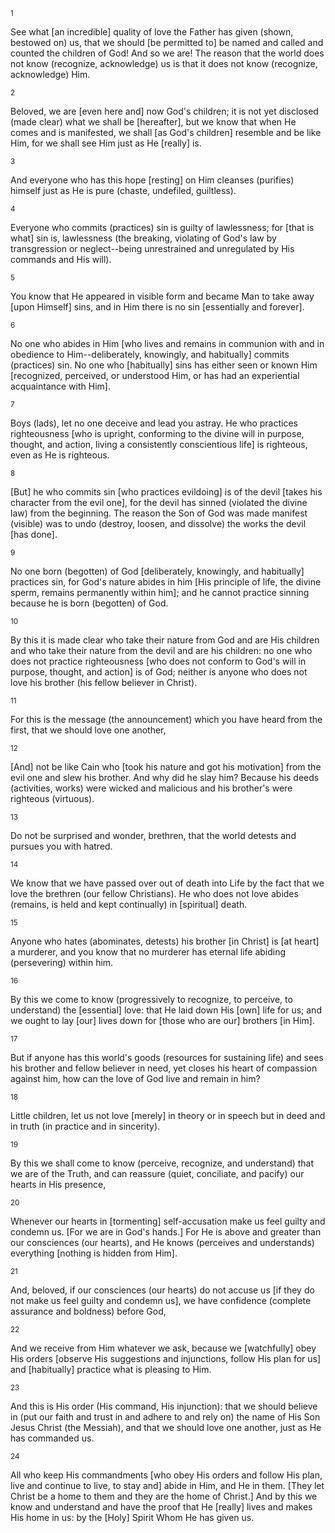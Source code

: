 <sup>1</sup> 

See what [an incredible] quality of love the Father has given (shown, bestowed on) us, that we should [be permitted to] be named and called and counted the children of God! And so we are! The reason that the world does not know (recognize, acknowledge) us is that it does not know (recognize, acknowledge) Him. 

<sup>2</sup> 

Beloved, we are [even here and] now God's children; it is not yet disclosed (made clear) what we shall be [hereafter], but we know that when He comes and is manifested, we shall [as God's children] resemble and be like Him, for we shall see Him just as He [really] is. 

<sup>3</sup> 

And everyone who has this hope [resting] on Him cleanses (purifies) himself just as He is pure (chaste, undefiled, guiltless). 

<sup>4</sup> 

Everyone who commits (practices) sin is guilty of lawlessness; for [that is what] sin is, lawlessness (the breaking, violating of God's law by transgression or neglect--being unrestrained and unregulated by His commands and His will). 

<sup>5</sup> 

You know that He appeared in visible form and became Man to take away [upon Himself] sins, and in Him there is no sin [essentially and forever]. 

<sup>6</sup> 

No one who abides in Him [who lives and remains in communion with and in obedience to Him--deliberately, knowingly, and habitually] commits (practices) sin. No one who [habitually] sins has either seen or known Him [recognized, perceived, or understood Him, or has had an experiential acquaintance with Him]. 

<sup>7</sup> 

Boys (lads), let no one deceive and lead you astray. He who practices righteousness [who is upright, conforming to the divine will in purpose, thought, and action, living a consistently conscientious life] is righteous, even as He is righteous. 

<sup>8</sup> 

[But] he who commits sin [who practices evildoing] is of the devil [takes his character from the evil one], for the devil has sinned (violated the divine law) from the beginning. The reason the Son of God was made manifest (visible) was to undo (destroy, loosen, and dissolve) the works the devil [has done]. 

<sup>9</sup> 

No one born (begotten) of God [deliberately, knowingly, and habitually] practices sin, for God's nature abides in him [His principle of life, the divine sperm, remains permanently within him]; and he cannot practice sinning because he is born (begotten) of God. 

<sup>10</sup> 

By this it is made clear who take their nature from God and are His children and who take their nature from the devil and are his children: no one who does not practice righteousness [who does not conform to God's will in purpose, thought, and action] is of God; neither is anyone who does not love his brother (his fellow believer in Christ). 

<sup>11</sup> 

For this is the message (the announcement) which you have heard from the first, that we should love one another, 

<sup>12</sup> 

[And] not be like Cain who [took his nature and got his motivation] from the evil one and slew his brother. And why did he slay him? Because his deeds (activities, works) were wicked and malicious and his brother's were righteous (virtuous). 

<sup>13</sup> 

Do not be surprised and wonder, brethren, that the world detests and pursues you with hatred. 

<sup>14</sup> 

We know that we have passed over out of death into Life by the fact that we love the brethren (our fellow Christians). He who does not love abides (remains, is held and kept continually) in [spiritual] death. 

<sup>15</sup> 

Anyone who hates (abominates, detests) his brother [in Christ] is [at heart] a murderer, and you know that no murderer has eternal life abiding (persevering) within him. 

<sup>16</sup> 

By this we come to know (progressively to recognize, to perceive, to understand) the [essential] love: that He laid down His [own] life for us; and we ought to lay [our] lives down for [those who are our] brothers [in Him]. 

<sup>17</sup> 

But if anyone has this world's goods (resources for sustaining life) and sees his brother and fellow believer in need, yet closes his heart of compassion against him, how can the love of God live and remain in him? 

<sup>18</sup> 

Little children, let us not love [merely] in theory or in speech but in deed and in truth (in practice and in sincerity). 

<sup>19</sup> 

By this we shall come to know (perceive, recognize, and understand) that we are of the Truth, and can reassure (quiet, conciliate, and pacify) our hearts in His presence, 

<sup>20</sup> 

Whenever our hearts in [tormenting] self-accusation make us feel guilty and condemn us. [For we are in God's hands.] For He is above and greater than our consciences (our hearts), and He knows (perceives and understands) everything [nothing is hidden from Him]. 

<sup>21</sup> 

And, beloved, if our consciences (our hearts) do not accuse us [if they do not make us feel guilty and condemn us], we have confidence (complete assurance and boldness) before God, 

<sup>22</sup> 

And we receive from Him whatever we ask, because we [watchfully] obey His orders [observe His suggestions and injunctions, follow His plan for us] and [habitually] practice what is pleasing to Him. 

<sup>23</sup> 

And this is His order (His command, His injunction): that we should believe in (put our faith and trust in and adhere to and rely on) the name of His Son Jesus Christ (the Messiah), and that we should love one another, just as He has commanded us. 

<sup>24</sup> 

All who keep His commandments [who obey His orders and follow His plan, live and continue to live, to stay and] abide in Him, and He in them. [They let Christ be a home to them and they are the home of Christ.] And by this we know and understand and have the proof that He [really] lives and makes His home in us: by the [Holy] Spirit Whom He has given us.